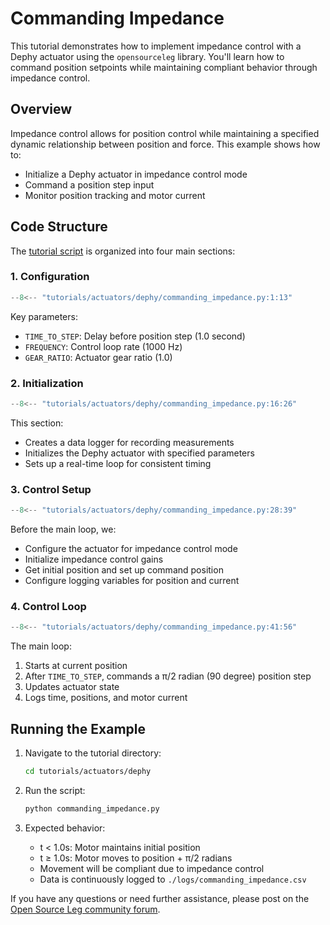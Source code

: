# Commanding Impedance

This tutorial demonstrates how to implement impedance control with a Dephy actuator using the `opensourceleg` library. You'll learn how to command position setpoints while maintaining compliant behavior through impedance control.

## Overview

Impedance control allows for position control while maintaining a specified dynamic relationship between position and force. This example shows how to:

- Initialize a Dephy actuator in impedance control mode
- Command a position step input
- Monitor position tracking and motor current

## Code Structure

The [tutorial script](https://github.com/neurobionics/opensourceleg/blob/main/tutorials/actuators/dephy/commanding_impedance.py) is organized into four main sections:

### 1. Configuration

```python
--8<-- "tutorials/actuators/dephy/commanding_impedance.py:1:13"
```

Key parameters:

- `TIME_TO_STEP`: Delay before position step (1.0 second)
- `FREQUENCY`: Control loop rate (1000 Hz)
- `GEAR_RATIO`: Actuator gear ratio (1.0)

### 2. Initialization

```python
--8<-- "tutorials/actuators/dephy/commanding_impedance.py:16:26"
```

This section:

- Creates a data logger for recording measurements
- Initializes the Dephy actuator with specified parameters
- Sets up a real-time loop for consistent timing

### 3. Control Setup

```python
--8<-- "tutorials/actuators/dephy/commanding_impedance.py:28:39"
```

Before the main loop, we:

- Configure the actuator for impedance control mode
- Initialize impedance control gains
- Get initial position and set up command position
- Configure logging variables for position and current

### 4. Control Loop

```python
--8<-- "tutorials/actuators/dephy/commanding_impedance.py:41:56"
```

The main loop:

1. Starts at current position
2. After `TIME_TO_STEP`, commands a π/2 radian (90 degree) position step
3. Updates actuator state
4. Logs time, positions, and motor current

## Running the Example

1. Navigate to the tutorial directory:

      ```bash
      cd tutorials/actuators/dephy
      ```

2. Run the script:

      ```bash
      python commanding_impedance.py
      ```

3. Expected behavior:
      - t < 1.0s: Motor maintains initial position
      - t ≥ 1.0s: Motor moves to position + π/2 radians
      - Movement will be compliant due to impedance control
      - Data is continuously logged to `./logs/commanding_impedance.csv`

If you have any questions or need further assistance, please post on the [Open Source Leg community forum](https://opensourceleg.org/community).
